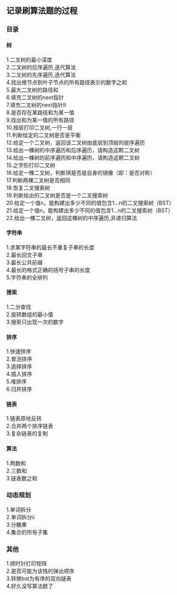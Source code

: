## 记录刷算法题的过程
### 目录
#### 树
1.二叉树的最小深度  
2.二叉树的后序遍历,迭代算法  
3.二叉树的先序遍历,迭代算法  
4.找出根节点到叶子节点的所有路径表示的数字之和  
5.最大二叉树的路径和  
6.填充二叉树的next指针  
7.填充二叉树的next指针II  
8.是否存在某路径和为某一值  
9.找出和为某一值的所有路径  
10.按层打印二叉树,一行一层  
11.判断给定的二叉树是否是平衡    
12.给定一个二叉树，返回该二叉树由底层到顶层的层序遍历    
13.给出一棵树的中序遍历和后序遍历，请构造这颗二叉树    
14.给出一棵树的前序遍历和中序遍历，请构造这颗二叉树    
15.之字形打印二叉树    
16.给定一棵二叉树，判断琪是否是自身的镜像（即：是否对称）    
17.判断两棵二叉树是否相同    
18.恢复二叉搜索树    
19.判断给出的二叉树是否是一个二叉搜索树    
20.给定一个值n，能构建出多少不同的值包含1...n的二叉搜索树（BST）    
21.给定一个值n，能构建出多少不同的值包含1...n的二叉搜索树（BST）    
22.给出一棵二叉树，返回这棵树的中序遍历,非递归算法    

#### 字符串
1.求某字符串的最长不重复子串的长度   
2.最长回文子串  
3.最长公共前缀  
4.最长的格式正确的括号子串的长度  
5.字符串的全排列    

#### 搜索
1.二分查找    
2.旋转数组的最小值    
3.搜索只出现一次的数字    

#### 排序
1.快速排序    
2.冒泡排序    
3.选择排序    
4.插入排序    
5.堆排序    
6.归并排序    

#### 链表
1.链表原地反转    
2.合并两个排序链表    
3.复杂链表的复制    

#### 算法
1.两数和    
2.三数和    
3.链表数之和    

### 动态规划
1.单词拆分    
2.单词拆分ii    
3.分糖果    
4.集合的所有子集    

### 其他
1.顺时针打印矩阵    
2.是否可能为该栈的弹出顺序    
3.转换bst为有序的双向链表    
4.好久没写算法题了    


